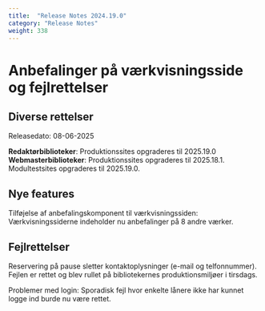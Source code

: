 ```yaml
---
title:  "Release Notes 2024.19.0"
category: "Release Notes"
weight: 338
---
```


# Anbefalinger på værkvisningsside og fejlrettelser

## Diverse rettelser
Releasedato: 08-06-2025

**Redaktørbiblioteker**: Produktionssites opgraderes til 2025.19.0\
**Webmasterbiblioteker**: Produktionssites opgraderes til 2025.18.1. Modultestsites opgraderes til 2025.19.0.


## Nye features

Tilføjelse af anbefalingskomponent til værkvisningssiden: Værkvisningssiderne indeholder nu anbefalinger på 8 andre værker. 


## Fejlrettelser

Reservering på pause sletter kontaktoplysninger (e-mail og telfonnummer). Fejlen er rettet og blev rullet på bibliotekernes produktionsmiljøer i tirsdags. 

Problemer med login: Sporadisk fejl hvor enkelte lånere ikke har kunnet logge ind burde nu være rettet. 
